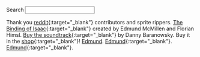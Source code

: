 <footer markdown='1'>

<div class='onethird column' markdown='1'>
  <label for='filter' markdown='1'>Search </label><input type='search' results='5' name='filter' id='filter' markdown='1'>
</div>

<div class='twothirds column' markdown='1'>

Thank you [reddit](//bindingofisaac.reddit.com){:target="_blank"} contributors and sprite rippers. 
[The Binding of Isaac](//bindingofisaac.com){:target="_blank"} created by Edmund McMillen and Florian Himsl.
[Buy the soundtrack](//dbsoundworks.bandcamp.com/album/the-binding-of-isaac-2){:target="_blank"} by Danny Baranowsky.
Buy it in the [shop](//edplusdanielle.bigcartel.com/){:target="_blank"}!
[Edmund](//edmundm.com).
[Edmund](//www.formspring.me/EdmundM){:target="_blank"}.
[Edmund](//twitter.com/EdmundMcMillen){:target="_blank"}.

</div>

</footer>